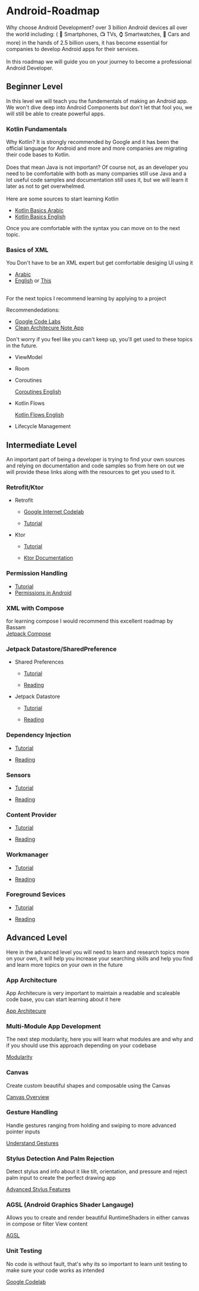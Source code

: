 # Android-Roadmap
Why choose Android Development? over 3 billion Android devices all over the world including: ( 📱 Smartphones, 📺 TVs, ⌚ Smartwatches, 🚗 Cars and more) in the hands of 2.5 billion users, it has become essential for companies to develop Android apps for their services.   
<br>
In this roadmap we will guide you on your journey to become a professional Android Developer.   

## Beginner Level
In this level we will teach you the fundementals of making an Android app. We won't dive deep into Android Components but don't let that fool you, we will still be able to create powerful apps.

### Kotlin Fundamentals
Why Kotlin? It is strongly recommended by Google and it has been the official language for Android and more and more companies are migrating their code bases to Kotlin.    
<br>
Does that mean Java is not important? Of course not, as an developer you need to be comfortable with both as many companies still use Java and a lot useful code samples and documentation still uses it, but we will learn it later as not to get overwhelmed.   
<br>
Here are some sources to start learning Kotlin
- [Kotlin Basics Arabic](https://www.youtube.com/playlist?list=PLXjbGq0ERjFriC0igmYE9qUwwJfEHGJ8H)   
- [Kotlin Basics English](https://www.youtube.com/watch?v=QsrQV0wXh2E&list=PLQkwcJG4YTCRSQikwhtoApYs9ij_Hc5Z9)

Once you are comfortable with the syntax you can move on to the next topic.

### Basics of XML

You Don't have to be an XML expert but get comfortable desiging UI using it
<br>
- [Arabic](https://www.youtube.com/playlist?list=PLF7pjAYSxOFu78LrDkXoN8XczDLeci-Fx)
- [English](https://www.youtube.com/watch?v=3Ri9PPsGCEg&list=PLQkwcJG4YTCTq1raTb5iMuxnEB06J1VHX) or [This](https://www.udacity.com/course/developing-android-apps-with-kotlin--ud9012)


<br>
For the next topics I recommend learning by applying to a project   

Recommendedations:

  - [Google Code Labs](https://developer.android.com/courses/android-basics-compose/course)
  - [Clean Architecure Note App](https://www.youtube.com/watch?v=8YPXv7xKh2w&t=7490s)

  Don't worry if you feel like you can't keep up, you'll get used to these topics in the future.
- ViewModel
- Room
- Coroutines
  
    [Coroutines English](https://www.youtube.com/watch?v=ShNhJ3wMpvQ&list=PLQkwcJG4YTCQcFEPuYGuv54nYai_lwil)
- Kotlin Flows
  
    [Kotlin Flows English](https://www.youtube.com/watch?v=ZX8VsqNO_Ss&list=PLQkwcJG4YTCQHCppNAQmLsj_jW38rU9sC)
- Lifecycle Management

## Intermediate Level
An important part of being a developer is trying to find your own sources and relying on documentation and code samples so from here on out we will provide these links along with the resources to get you used to it.   

### Retrofit/Ktor

- Retrofit   
  - [Google Internet Codelab](https://developer.android.com/courses/pathways/android-basics-compose-unit-5-pathway-1?hl=en)
  
  - [Tutorial](https://www.youtube.com/watch?v=t6Sql3WMAnk)
  
- Ktor   
  - [Tutorial](https://www.youtube.com/watch?v=3KTXD_ckAX0)
  
  - [Ktor Documentation](https://ktor.io/learn/)
  

### Permission Handling
  - [Tutorial](https://www.youtube.com/watch?v=D3JCtaK8LSU&t=282s)
  - [Permissions in Android](https://developer.android.com/guide/topics/permissions/overview)
### XML with Compose
 for learning compose I would recommend this excellent roadmap by Bassam   
 [Jetpack Compose](https://wave-quince-4c2.notion.site/Jetpack-Compose-29a3109457b04577bf9c41cdb75192dc?pvs=4)
 
### Jetpack Datastore/SharedPreference   
- Shared Preferences
  - [Tutorial](https://www.youtube.com/watch?v=wtpRp2IpCSo)
    
  - [Reading](https://developer.android.com/training/data-storage/shared-preferences?hl=en)
    
- Jetpack Datastore   
  - [Tutorial](https://www.youtube.com/watch?v=McnVx7l5awk)
 
  - [Reading](https://developer.android.com/topic/libraries/architecture/datastore?hl=en)
 
### Dependency Injection   
- [Tutorial](https://www.youtube.com/watch?v=bbMsuI2p1DQ&t=1464s)

- [Reading](https://developer.android.com/training/dependency-injection)

### Sensors   
- [Tutorial](https://www.youtube.com/watch?v=IU-EAtITRRM)

- [Reading](https://developer.android.com/develop/sensors-and-location/sensors/sensors_overview)

### Content Provider   
- [Tutorial](https://www.youtube.com/watch?v=IVHZpTyVOxU&t=450s)

- [Reading](https://developer.android.com/guide/topics/providers/content-providers?hl=en)

### Workmanager   
- [Tutorial](https://www.youtube.com/watch?v=A2JetouoNSc)

- [Reading](https://developer.android.com/develop/background-work/background-tasks/persistent/getting-started)
### Foreground Sevices   
- [Tutorial](https://www.youtube.com/watch?v=YZL-_XJSClc)   
  
- [Reading](https://developer.android.com/develop/background-work/services/foreground-services)

## Advanced Level
Here in the advanced level you will need to learn and research topics more on your own, it will help you increase your searching skills and help you find and learn more topics on your own in the future

### App Architecture
App Architecure is very important to maintain a readable and scaleable code base, you can start learning about it here

[App Architecure](https://developer.android.com/topic/architecture)

### Multi-Module App Development
The next step modularity, here you will learn what modules are and why and if you should use this approach depending on your codebase

[Modularity](https://developer.android.com/topic/modularization)


### Canvas
Create custom beautiful shapes and composable using the Canvas

[Canvas Overview](https://developer.android.com/develop/ui/compose/graphics/draw/overview)


### Gesture Handling
Handle gestures ranging from holding and swiping to more advanced pointer inputs

[Understand Gestures](https://developer.android.com/develop/ui/compose/touch-input/pointer-input/understand-gestures?hl=en)


### Stylus Detection And Palm Rejection
Detect stylus and info about it like tilt, orientation, and pressure and reject palm input to create the perfect drawing app

[Advanced Stylus Features](https://developer.android.com/develop/ui/compose/touch-input/stylus-input/advanced-stylus-features?hl=en)

### AGSL (Android Graphics Shader Langauge)
Allows you to create and render beautiful RuntimeShaders in either canvas in compose or filter View content

[AGSL](https://developer.android.com/develop/ui/views/graphics/agsl)


### Unit Testing

No code is without fault, that's why its so important to learn unit testing to make sure your code works as intended

[Google Codelab](https://developer.android.com/codelabs/advanced-android-kotlin-training-testing-basics#0)


